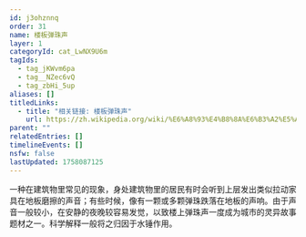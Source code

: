 ```yaml
---
id: j3ohznnq
order: 31
name: 楼板弹珠声
layer: 1
categoryId: cat_LwNX9U6m
tagIds:
  - tag_jKWvm6pa
  - tag__NZec6vQ
  - tag_zbHi_5up
aliases: []
titledLinks:
  - title: "相关链接: 楼板弹珠声"
    url: https://zh.wikipedia.org/wiki/%E6%A8%93%E4%B8%8A%E6%B3%A2%E5%AD%90%E8%81%B2
parent: ""
relatedEntries: []
timelineEvents: []
nsfw: false
lastUpdated: 1758087125
---
```


一种在建筑物里常见的现象，身处建筑物里的居民有时会听到上层发出类似拉动家具在地板磨擦的声音；有些时候，像有一颗或多颗弹珠跌落在地板的声响。由于声音一般较小，在安静的夜晚较容易发觉，以致楼上弹珠声一度成为城市的灵异故事题材之一。科学解释一般将之归因于水锤作用。